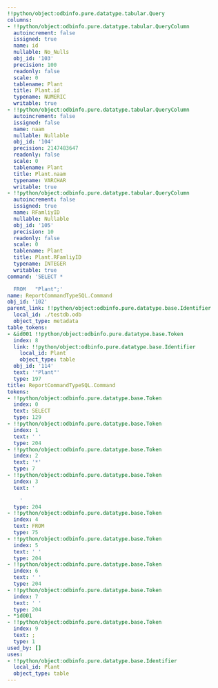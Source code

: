 ```yaml
---
!!python/object:odbinfo.pure.datatype.tabular.Query
columns:
- !!python/object:odbinfo.pure.datatype.tabular.QueryColumn
  autoincrement: false
  issigned: true
  name: id
  nullable: No_Nulls
  obj_id: '103'
  precision: 100
  readonly: false
  scale: 0
  tablename: Plant
  title: Plant.id
  typename: NUMERIC
  writable: true
- !!python/object:odbinfo.pure.datatype.tabular.QueryColumn
  autoincrement: false
  issigned: false
  name: naam
  nullable: Nullable
  obj_id: '104'
  precision: 2147483647
  readonly: false
  scale: 0
  tablename: Plant
  title: Plant.naam
  typename: VARCHAR
  writable: true
- !!python/object:odbinfo.pure.datatype.tabular.QueryColumn
  autoincrement: false
  issigned: true
  name: RFamliyID
  nullable: Nullable
  obj_id: '105'
  precision: 10
  readonly: false
  scale: 0
  tablename: Plant
  title: Plant.RFamliyID
  typename: INTEGER
  writable: true
command: 'SELECT *

  FROM   "Plant";'
name: ReportCommandTypeSQL.Command
obj_id: '102'
parent_link: !!python/object:odbinfo.pure.datatype.base.Identifier
  local_id: ./testdb.odb
  object_type: metadata
table_tokens:
- &id001 !!python/object:odbinfo.pure.datatype.base.Token
  index: 8
  link: !!python/object:odbinfo.pure.datatype.base.Identifier
    local_id: Plant
    object_type: table
  obj_id: '114'
  text: '"Plant"'
  type: 197
title: ReportCommandTypeSQL.Command
tokens:
- !!python/object:odbinfo.pure.datatype.base.Token
  index: 0
  text: SELECT
  type: 129
- !!python/object:odbinfo.pure.datatype.base.Token
  index: 1
  text: ' '
  type: 204
- !!python/object:odbinfo.pure.datatype.base.Token
  index: 2
  text: '*'
  type: 7
- !!python/object:odbinfo.pure.datatype.base.Token
  index: 3
  text: '

    '
  type: 204
- !!python/object:odbinfo.pure.datatype.base.Token
  index: 4
  text: FROM
  type: 75
- !!python/object:odbinfo.pure.datatype.base.Token
  index: 5
  text: ' '
  type: 204
- !!python/object:odbinfo.pure.datatype.base.Token
  index: 6
  text: ' '
  type: 204
- !!python/object:odbinfo.pure.datatype.base.Token
  index: 7
  text: ' '
  type: 204
- *id001
- !!python/object:odbinfo.pure.datatype.base.Token
  index: 9
  text: ;
  type: 1
used_by: []
uses:
- !!python/object:odbinfo.pure.datatype.base.Identifier
  local_id: Plant
  object_type: table
---
```

